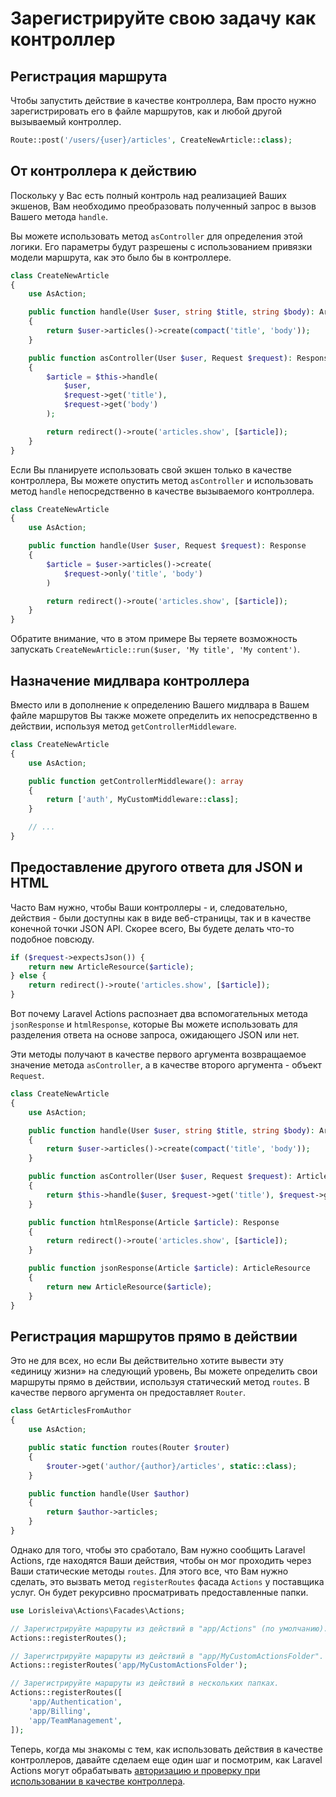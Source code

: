 # Зарегистрируйте свою задачу как контроллер

## Регистрация маршрута

Чтобы запустить действие в качестве контроллера, Вам просто нужно зарегистрировать его в файле маршрутов, как и любой другой вызываемый контроллер.

```php
Route::post('/users/{user}/articles', CreateNewArticle::class);
```

## От контроллера к действию

Поскольку у Вас есть полный контроль над реализацией Ваших экшенов, Вам необходимо преобразовать полученный запрос в вызов Вашего метода `handle`.

Вы можете использовать метод `asController` для определения этой логики. Его параметры будут разрешены с использованием привязки модели маршрута, как это было бы в контроллере.

```php
class CreateNewArticle
{
    use AsAction;

    public function handle(User $user, string $title, string $body): Article
    {
        return $user->articles()->create(compact('title', 'body'));
    }

    public function asController(User $user, Request $request): Response
    {
        $article = $this->handle(
            $user,
            $request->get('title'),
            $request->get('body')
        );

        return redirect()->route('articles.show', [$article]);
    }
}
```

Если Вы планируете использовать свой экшен только в качестве контроллера, Вы можете опустить метод `asController` и использовать метод `handle` непосредственно в качестве вызываемого контроллера.

```php
class CreateNewArticle
{
    use AsAction;

    public function handle(User $user, Request $request): Response
    {
        $article = $user->articles()->create(
            $request->only('title', 'body')
        )

        return redirect()->route('articles.show', [$article]);
    }
}
```

Обратите внимание, что в этом примере Вы теряете возможность запускать `CreateNewArticle::run($user, 'My title', 'My content')`.

## Назначение мидлвара контроллера

Вместо или в дополнение к определению Вашего мидлвара в Вашем файле маршрутов Вы также можете определить их непосредственно в действии, используя метод `getControllerMiddleware`.

```php
class CreateNewArticle
{
    use AsAction;

    public function getControllerMiddleware(): array
    {
        return ['auth', MyCustomMiddleware::class];
    }

    // ...
}
```

## Предоставление другого ответа для JSON и HTML

Часто Вам нужно, чтобы Ваши контроллеры - и, следовательно, действия - были доступны как в виде веб-страницы, так и в качестве конечной точки JSON API. Скорее всего, Вы будете делать что-то подобное повсюду.

```php
if ($request->expectsJson()) {
    return new ArticleResource($article);
} else {
    return redirect()->route('articles.show', [$article]);
}
```

Вот почему Laravel Actions распознает два вспомогательных метода `jsonResponse` и `htmlResponse`, которые Вы можете использовать для разделения ответа на основе запроса, ожидающего JSON или нет.

Эти методы получают в качестве первого аргумента возвращаемое значение метода `asController`, а в качестве второго аргумента - объект `Request`.

```php
class CreateNewArticle
{
    use AsAction;

    public function handle(User $user, string $title, string $body): Article
    {
        return $user->articles()->create(compact('title', 'body'));
    }

    public function asController(User $user, Request $request): Article
    {
        return $this->handle($user, $request->get('title'), $request->get('body'));
    }

    public function htmlResponse(Article $article): Response
    {
        return redirect()->route('articles.show', [$article]);
    }

    public function jsonResponse(Article $article): ArticleResource
    {
        return new ArticleResource($article);
    }
}
```

## Регистрация маршрутов прямо в действии

Это не для всех, но если Вы действительно хотите вывести эту «единицу жизни» на следующий уровень, Вы можете определить свои маршруты прямо в действии, используя статический метод `routes`. В качестве первого аргумента он предоставляет `Router`.

```php
class GetArticlesFromAuthor
{
    use AsAction;

    public static function routes(Router $router)
    {
        $router->get('author/{author}/articles', static::class);
    }

    public function handle(User $author)
    {
        return $author->articles;
    }
}
```

Однако для того, чтобы это сработало, Вам нужно сообщить Laravel Actions, где находятся Ваши действия, чтобы он мог проходить через Ваши статические методы `routes`. Для этого все, что Вам нужно сделать, это вызвать метод `registerRoutes` фасада `Actions` у поставщика услуг. Он будет рекурсивно просматривать предоставленные папки.

```php
use Lorisleiva\Actions\Facades\Actions;

// Зарегистрируйте маршруты из действий в "app/Actions" (по умолчанию).
Actions::registerRoutes();

// Зарегистрируйте маршруты из действий в "app/MyCustomActionsFolder".
Actions::registerRoutes('app/MyCustomActionsFolder');

// Зарегистрируйте маршруты из действий в нескольких папках.
Actions::registerRoutes([
    'app/Authentication',
    'app/Billing',
    'app/TeamManagement',
]);
```

Теперь, когда мы знакомы с тем, как использовать действия в качестве контроллеров, давайте сделаем еще один шаг и посмотрим, как Laravel Actions могут обрабатывать [авторизацию и проверку при использовании в качестве контроллера](./add-validation-to-controllers).
